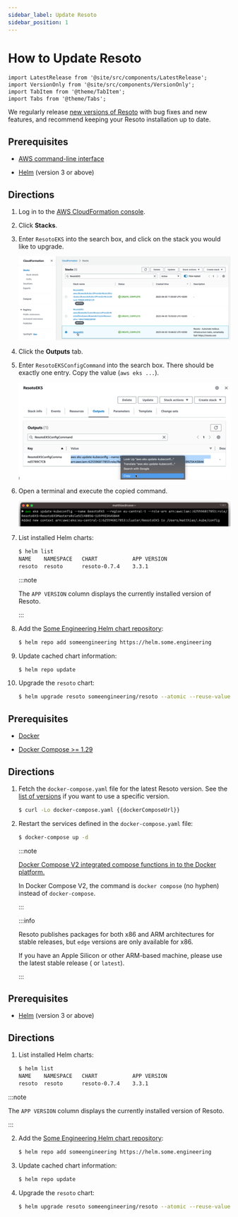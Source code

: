 ```yaml
---
sidebar_label: Update Resoto
sidebar_position: 1
---
```


# How to Update Resoto

```mdx-code-block
import LatestRelease from '@site/src/components/LatestRelease';
import VersionOnly from '@site/src/components/VersionOnly';
import TabItem from '@theme/TabItem';
import Tabs from '@theme/Tabs';
```

We regularly release [new versions of Resoto](/news) with bug fixes and new features, and recommend keeping your Resoto installation up to date.

<Tabs groupId="install-method">
<TabItem value="aws" label="Amazon Web Services">

## Prerequisites

- [AWS command-line interface](https://aws.amazon.com/cli)

- [Helm](https://helm.sh) (version 3 or above)

## Directions

1. Log in to the [AWS CloudFormation console](https://console.aws.amazon.com/cloudformation).

2. Click **Stacks**.

3. Enter `ResotoEKS` into the search box, and click on the stack you would like to upgrade.

   ![Cloudformation Stacks](./img/cf-stack.png)

4. Click the **Outputs** tab.

5. Enter `ResotoEKSConfigCommand` into the search box. There should be exactly one entry. Copy the value (`aws eks ...`).

   ![Cloudformation Stacks](./img/cf-output.png)

6. Open a terminal and execute the copied command.

   ![Cloudformation Stacks](./img/k8s-access.png)

7. List installed Helm charts:

   ```bash
   $ helm list
   ​NAME  	NAMESPACE	CHART       	APP VERSION
   ​resoto	resoto   	resoto-0.7.4	3.3.1
   ```

   :::note

   The `APP VERSION` column displays the currently installed version of Resoto.

   :::

8. Add the [Some Engineering Helm chart repository](https://helm.some.engineering):

   ```bash
   $ helm repo add someengineering https://helm.some.engineering
   ```

9. Update cached chart information:

   ```bash
   $ helm repo update
   ```

10. Upgrade the `resoto` chart:

    ```bash
    $ helm upgrade resoto someengineering/resoto --atomic --reuse-values --set image.tag={{imageTag}}
    ```

</TabItem>
<TabItem value="docker" label="Docker">

## Prerequisites

- [Docker](https://docs.docker.com/get-started#download-and-install-docker)

- [Docker Compose >= 1.29](https://docs.docker.com/compose/install)

## Directions

1. Fetch the `docker-compose.yaml` file for the latest Resoto version. See the [list of versions](https://github.com/someengineering/resoto/releases) if you want to use a specific version.

   ```bash
   $ curl -Lo docker-compose.yaml {{dockerComposeUrl}}
   ```

2. Restart the services defined in the `docker-compose.yaml` file:

   ```bash
   $ docker-compose up -d
   ```

   :::note

   [Docker Compose V2 integrated compose functions in to the Docker platform.](https://docs.docker.com/compose/#compose-v2-and-the-new-docker-compose-command)

   In Docker Compose V2, the command is `docker compose` (no hyphen) instead of `docker-compose`.

   :::

   <VersionOnly allowed="current">

   :::info

   Resoto publishes packages for both x86 and ARM architectures for stable releases, but `edge` versions are only available for x86.

   If you have an Apple Silicon or other ARM-based machine, please use the latest stable release (<LatestRelease /> or `latest`).

   :::

   </VersionOnly>

</TabItem>
<TabItem value="kubernetes" label="Kubernetes">

## Prerequisites

- [Helm](https://helm.sh) (version 3 or above)

## Directions

1. List installed Helm charts:

   ```bash
   $ helm list
   ​NAME  	NAMESPACE	CHART       	APP VERSION
   ​resoto	resoto   	resoto-0.7.4	3.3.1
   ```

:::note

The `APP VERSION` column displays the currently installed version of Resoto.

:::

2. Add the [Some Engineering Helm chart repository](https://helm.some.engineering):

   ```bash
   $ helm repo add someengineering https://helm.some.engineering
   ```

3. Update cached chart information:

   ```bash
   $ helm repo update
   ```

4. Upgrade the `resoto` chart:

   ```bash
   $ helm upgrade resoto someengineering/resoto --atomic --reuse-values --set image.tag={{imageTag}}
   ```

</TabItem>

</Tabs>
